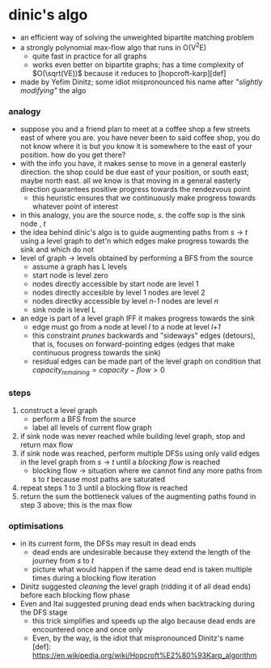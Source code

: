 # dinic's algo
* an efficient way of solving the unweighted bipartite matching problem
* a strongly polynomial max-flow algo that runs in O(V<sup>2</sup>E)
    - quite fast in practice for all graphs
    - works even better on bipartite graphs; has a time complexity of $O(\sqrt(VE))$ because it reduces to [hopcroft-karp][def]
* made by Yefim Dinitz; some idiot mispronounced his name after *"slightly modifying"* the algo
### analogy
* suppose you and a friend plan to meet at a coffee shop a few streets east of where you are. you have never been to said coffee shop, you do not know where it is but you know it is somewhere to the east of your position. how do you get there?
* with the info you have, it makes sense to move in a general easterly direction. the shop could be due east of your position, or south east; maybe north east. all we know is that moving in a general easterly direction guarantees positive progress towards the rendezvous point
    - this heuristic ensures that we continuously make progress towards whatever point of interest
* in this analogy, you are the source node, *s*. the coffe sop is the sink node , *t*
* the idea behind dinic's algo is to guide augmenting paths from *s* &rarr; *t* using a level graph to det'n which edges make progress towards the sink and which do not
* level of graph &rarr; levels obtained by performing a BFS from the source
    - assume a graph has L levels
    - start node is level zero
    - nodes directly accessible by start node are level 1
    - nodes directly accesible by level 1 nodes are level 2
    - nodes directky accessible by level *n-1* nodes are level *n*
    - sink node is level L
* an edge is part of a level graph IFF it makes progress towards the sink
    - edge must go from a node at level *l* to a node at level *l+1*
    - this constraint *prunes*  backwards and "sideways" edges (detours), that is, focuses on forward-pointing edges (edges that make continuous progress towards the sink)
    - residual edges can be made part of the level graph on condition that $capacity_{remaining} = capacity - flow > 0$
### steps
1. construct a level graph
    - perform a BFS from the source
    - label all levels of current flow graph
2. if sink node was never reached while building level graph, stop and return max flow
3. if sink node was reached, perform multiple DFSs using only valid edges in the level graph from *s*  &rarr; *t* until a *blocking flow* is reached
    - blocking flow &rarr; situation where we cannot find any more paths from *s* to *t* because most paths are saturated
4. repeat steps 1 to 3 until a blocking flow is reached
5. return the sum the bottleneck values of the augmenting paths found in step 3 above; this is the  max flow
### optimisations
* in its current form, the DFSs may result in dead ends
    - dead ends are undesirable because they extend the length of the journey from *s* to *t*
    - picture what would happen if the same dead end is taken multiple times during a blocking flow iteration
* Dinitz suggested *cleaning* the level graph (ridding it of all dead ends) before each blocking flow phase
* Even and Itai suggested pruning dead ends when backtracking during the DFS stage
    - this trick simplifies and speeds up the algo because dead ends are encountered once and once only
    - Even, by the way, is the idiot that mispronounced Dinitz's name
[def]: https://en.wikipedia.org/wiki/Hopcroft%E2%80%93Karp_algorithm